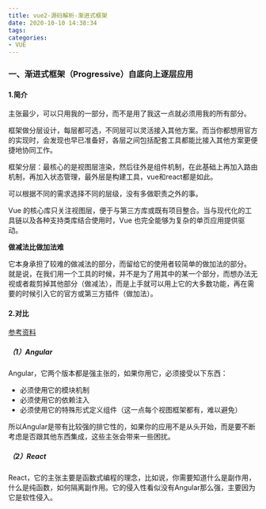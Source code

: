 ```yaml
---
title: vue2-源码解析-渐进式框架
date: 2020-10-10 14:38:34
tags:
categories:
- VUE
---
```

### 一、渐进式框架（Progressive）自底向上逐层应用

#### 1.简介

主张最少，可以只用我的一部分，而不是用了我这一点就必须用我的所有部分。

框架做分层设计，每层都可选，不同层可以灵活接入其他方案。而当你都想用官方的实现时，会发现也早已准备好，各层之间包括配套工具都能比接入其他方案更便捷地协同工作。

框架分层：最核心的是视图层渲染，然后往外是组件机制，在此基础上再加入路由机制，再加入状态管理，最外层是构建工具，vue和react都是如此。

可以根据不同的需求选择不同的层级，没有多做职责之外的事。

Vue 的核心库只关注视图层，便于与第三方库或既有项目整合。当与现代化的工具链以及各种支持类库结合使用时，Vue 也完全能够为复杂的单页应用提供驱动。

**做减法比做加法难**

它本身承担了较难的做减法的部分，而留给它的使用者较简单的做加法的部分。
就是说，在我们用一个工具的时候，并不是为了用其中的某一个部分，而想办法无视或者裁剪掉其他部分（做减法），而是上手就可以用上它的大多数功能，再在需要的时候引入它的官方或第三方插件（做加法）。


#### 2.对比

[参考资料](https://www.zhihu.com/question/51907207)

##### （1）Angular

Angular，它两个版本都是强主张的，如果你用它，必须接受以下东西：
- 必须使用它的模块机制
- 必须使用它的依赖注入
- 必须使用它的特殊形式定义组件（这一点每个视图框架都有，难以避免）

所以Angular是带有比较强的排它性的，如果你的应用不是从头开始，而是要不断考虑是否跟其他东西集成，这些主张会带来一些困扰。

##### （2）React

React，它的主张主要是函数式编程的理念，比如说，你需要知道什么是副作用，什么是纯函数，如何隔离副作用。它的侵入性看似没有Angular那么强，主要因为它是软性侵入。